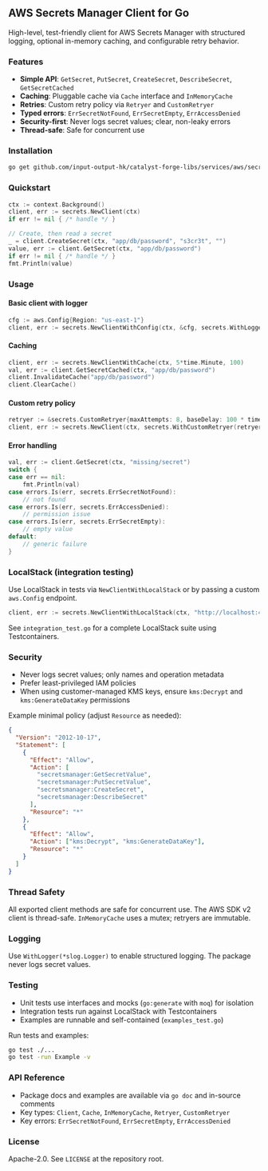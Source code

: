 ## AWS Secrets Manager Client for Go

High-level, test-friendly client for AWS Secrets Manager with structured logging, optional in-memory caching, and configurable retry behavior.

### Features

- **Simple API**: `GetSecret`, `PutSecret`, `CreateSecret`, `DescribeSecret`, `GetSecretCached`
- **Caching**: Pluggable cache via `Cache` interface and `InMemoryCache`
- **Retries**: Custom retry policy via `Retryer` and `CustomRetryer`
- **Typed errors**: `ErrSecretNotFound`, `ErrSecretEmpty`, `ErrAccessDenied`
- **Security-first**: Never logs secret values; clear, non-leaky errors
- **Thread-safe**: Safe for concurrent use

### Installation

```bash
go get github.com/input-output-hk/catalyst-forge-libs/services/aws/secrets
```

### Quickstart

```go
ctx := context.Background()
client, err := secrets.NewClient(ctx)
if err != nil { /* handle */ }

// Create, then read a secret
_ = client.CreateSecret(ctx, "app/db/password", "s3cr3t", "")
value, err := client.GetSecret(ctx, "app/db/password")
if err != nil { /* handle */ }
fmt.Println(value)
```

### Usage

#### Basic client with logger

```go
cfg := aws.Config{Region: "us-east-1"}
client, err := secrets.NewClientWithConfig(ctx, &cfg, secrets.WithLogger(slog.Default()))
```

#### Caching

```go
client, err := secrets.NewClientWithCache(ctx, 5*time.Minute, 100)
val, err := client.GetSecretCached(ctx, "app/db/password")
client.InvalidateCache("app/db/password")
client.ClearCache()
```

#### Custom retry policy

```go
retryer := &secrets.CustomRetryer{maxAttempts: 8, baseDelay: 100 * time.Millisecond, maxDelay: 5 * time.Second}
client, err := secrets.NewClient(ctx, secrets.WithCustomRetryer(retryer))
```

#### Error handling

```go
val, err := client.GetSecret(ctx, "missing/secret")
switch {
case err == nil:
    fmt.Println(val)
case errors.Is(err, secrets.ErrSecretNotFound):
    // not found
case errors.Is(err, secrets.ErrAccessDenied):
    // permission issue
case errors.Is(err, secrets.ErrSecretEmpty):
    // empty value
default:
    // generic failure
}
```

### LocalStack (integration testing)

Use LocalStack in tests via `NewClientWithLocalStack` or by passing a custom `aws.Config` endpoint.

```go
client, err := secrets.NewClientWithLocalStack(ctx, "http://localhost:4566")
```

See `integration_test.go` for a complete LocalStack suite using Testcontainers.

### Security

- Never logs secret values; only names and operation metadata
- Prefer least-privileged IAM policies
- When using customer-managed KMS keys, ensure `kms:Decrypt` and `kms:GenerateDataKey` permissions

Example minimal policy (adjust `Resource` as needed):

```json
{
  "Version": "2012-10-17",
  "Statement": [
    {
      "Effect": "Allow",
      "Action": [
        "secretsmanager:GetSecretValue",
        "secretsmanager:PutSecretValue",
        "secretsmanager:CreateSecret",
        "secretsmanager:DescribeSecret"
      ],
      "Resource": "*"
    },
    {
      "Effect": "Allow",
      "Action": ["kms:Decrypt", "kms:GenerateDataKey"],
      "Resource": "*"
    }
  ]
}
```

### Thread Safety

All exported client methods are safe for concurrent use. The AWS SDK v2 client is thread-safe. `InMemoryCache` uses a mutex; retryers are immutable.

### Logging

Use `WithLogger(*slog.Logger)` to enable structured logging. The package never logs secret values.

### Testing

- Unit tests use interfaces and mocks (`go:generate` with `moq`) for isolation
- Integration tests run against LocalStack with Testcontainers
- Examples are runnable and self-contained (`examples_test.go`)

Run tests and examples:

```bash
go test ./...
go test -run Example -v
```

### API Reference

- Package docs and examples are available via `go doc` and in-source comments
- Key types: `Client`, `Cache`, `InMemoryCache`, `Retryer`, `CustomRetryer`
- Key errors: `ErrSecretNotFound`, `ErrSecretEmpty`, `ErrAccessDenied`

### License

Apache-2.0. See `LICENSE` at the repository root.


